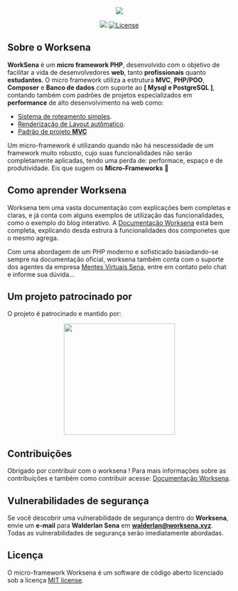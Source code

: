<p align="center"><img src="http://www.walderlan.xyz/worksena-min.png"></p>

<p align="center">
<a href="#"><img src="http://www.walderlan.xyz/stable.svg"></a>
<a href="#"><img src="https://poser.pugx.org/laravel/framework/license.svg" alt="License"></a>
</p>

## Sobre o Worksena

**WorkSena** é um **micro framework PHP**, desenvolvido com o objetivo de facilitar a vida de desenvolvedores **web**, tanto **profissionais** quanto **estudantes**. O micro framework utiliza a estrutura **MVC**, **PHP/POO**, **Composer**  e **Banco de dados** com suporte ao **[ Mysql e PostgreSQL ]**, contando também com padrões de projetos especializados em **performance** de alto desenvolvimento na web como:

- [Sistema de roteamento simples](https://www.worksena.xyz).
- [Renderização de Layout autômatico](https://www.worksena.xyz).
- [Padrão de projeto **MVC**](https://www.worksena.xyz)

Um micro-framework é utilizando quando não há nescessidade de um framework muito robusto, cujo suas funcionalidades não serão completamente aplicadas, tendo uma perda de: performace, espaço e de produtividade. Eis que sugem os **Micro-Frameworks** :raised_hands:

## Como aprender Worksena

Worksena tem uma vasta documentação com explicações bem completas e claras, e já conta com alguns exemplos de utilização das funcionalidades, como o exemplo do blog interativo. A [Documentação Worksena](https://worksena.xyz) está bem completa, explicando desda estrura à funcionalidades dos componetes que o mesmo agrega.

Com uma abordagem de um PHP moderno e sofisticado basiadando-se sempre na documentação oficial, worksena também conta com o suporte dos agentes da empresa [Mentes Virtuais Sena](https://www.mentesvirtuiassena.com), entre em contato pelo chat e informe sua dúvida...

## Um projeto patrocinado por

O projeto é patrocinado e mantido por:

<p align="center">
	<a href="https://www.mentesvirtuaissena.com">
		<img src="https://www.mentesvirtuaissena.com/App/Views/public/img/logoMvs.png" width="250">
	</a>
</p>


## Contribuições

Obrigado por contribuir com o  worksena ! Para mais informações sobre as contribuições e também como contribuir acesse: [Documentação Worksena](https://worksena.xyz).

## Vulnerabilidades de segurança

Se você descobrir uma vulnerabilidade de segurança dentro do **Worksena**, envie um **e-mail** para **Walderlan Sena** em **walderlan@worksena.xyz**. Todas as vulnerabilidades de segurança serão imediatamente abordadas.

## Licença

O micro-framework Worksena é um software de código aberto licenciado sob a licença [MIT license](http://opensource.org/licenses/MIT).
